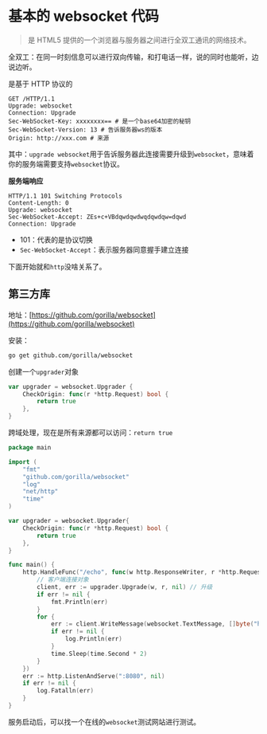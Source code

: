 # 基本的 websocket 代码

> 是 HTML5 提供的一个浏览器与服务器之间进行全双工通讯的网络技术。

全双工：在同一时刻信息可以进行双向传输，和打电话一样，说的同时也能听，边说边听。

是基于 HTTP 协议的

```text
GET /HTTP/1.1
Upgrade: websocket
Connection: Upgrade
Sec-WebSocket-Key: xxxxxxxx== # 是一个base64加密的秘钥
Sec-WebSocket-Version: 13 # 告诉服务器ws的版本
Origin: http://xxx.com # 来源
```

其中：`upgrade websocket`用于告诉服务器此连接需要升级到`websocket`，意味着你的服务端需要支持`websocket`协议。

**服务端响应**

```text
HTTP/1.1 101 Switching Protocols
Content-Length: 0
Upgrade: websocket
Sec-WebSocket-Accept: ZEs+c+VBdqwdqwdwqdqwdqw=dqwd
Connection: Upgrade
```

-   101：代表的是协议切换
-   `Sec-WebSocket-Accept`：表示服务器同意握手建立连接

下面开始就和`http`没啥关系了。

## 第三方库

地址：[https://github.com/gorilla/websocket](https://github.com/gorilla/websocket)

安装：

```bash
go get github.com/gorilla/websocket
```

创建一个`upgrader`对象

```go
var upgrader = websocket.Upgrader {
    CheckOrigin: func(r *http.Request) bool {
        return true
    },
}
```

跨域处理，现在是所有来源都可以访问：`return true`

```go
package main

import (
	"fmt"
	"github.com/gorilla/websocket"
	"log"
	"net/http"
	"time"
)

var upgrader = websocket.Upgrader{
	CheckOrigin: func(r *http.Request) bool {
		return true
	},
}

func main() {
	http.HandleFunc("/echo", func(w http.ResponseWriter, r *http.Request) {
		// 客户端连接对象
		client, err := upgrader.Upgrade(w, r, nil) // 升级
		if err != nil {
			fmt.Println(err)
		}
		for {
			err := client.WriteMessage(websocket.TextMessage, []byte("hello"))
			if err != nil {
				log.Println(err)
			}
			time.Sleep(time.Second * 2)
		}
	})
	err := http.ListenAndServe(":8080", nil)
	if err != nil {
		log.Fatalln(err)
	}
}

```

服务启动后，可以找一个在线的`websocket`测试网站进行测试。
